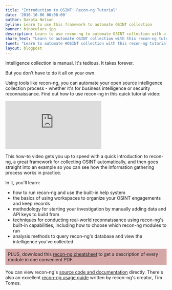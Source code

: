 ```yaml
---
title: "Introduction to OSINT: Recon-ng Tutorial"
date: '2016-10-06 00:00:00'
author: Dakota Nelson
byline: Learn to use this framework to automate OSINT collection
banner: binoculars.jpg
description: Learn to use recon-ng to automate OSINT collection with a tutorial and real-world examples of modules in use.
share_text: "Learn to automate OSINT collection with this recon-ng tutorial at https://strikersecurity.com/blog/getting-started-recon-ng-tutorial/"
tweet: "Learn to automate #OSINT collection with this recon-ng tutorial at https://strikersecurity.com/blog/getting-started-recon-ng-tutorial/"
layout: blogpost
---
```


Intelligence collection is manual. It's tedious. It takes forever.

But you don't have to do it all on your own.

Using tools like recon-ng, you can automate your open source intelligence collection process - whether it's for business intelligence or security reconnaissance. Find out how to use recon-ng in this quick tutorial video:

<!-- more -->

<div class="videoWrapper">
  <iframe src="https://www.youtube.com/embed/CM--WaOQEqo" frameborder="0" allowfullscreen></iframe>
</div>

This how-to video gets you up to speed with a quick introduction to recon-ng, a great framework for collecting OSINT automatically, and then goes straight into an example so you can see how the information gathering process works in practice.

In it, you'll learn:

 * how to run recon-ng and use the built-in help system
 * the basics of using workspaces to organize your OSINT engagements and keep records
 * methodology for starting your investigation by manually adding data and API keys to build from
 * techniques for conducting real-world reconnaissance using recon-ng's built-in capabilities, including how to choose which recon-ng modules to run
 * analysis methods to query recon-ng's database and view the intelligence you've collected

<p style="background-color:rgba(188,110,110,.6); padding: 8px;">
PLUS, download this <a href="https://www.getdrip.com/forms/38118976/submissions/new" data-drip-show-form="38118976">recon-ng cheatsheet</a> to get a description of every module in one convenient PDF.
</p>

You can view recon-ng's <a href="https://bitbucket.org/LaNMaSteR53/recon-ng" target="_blank">source code and documentation</a> directly. There's also an excellent <a href="https://bitbucket.org/LaNMaSteR53/recon-ng/wiki/Usage%20Guide" target="_blank">recon-ng usage guide</a> written by recon-ng's creator, Tim Tomes.
